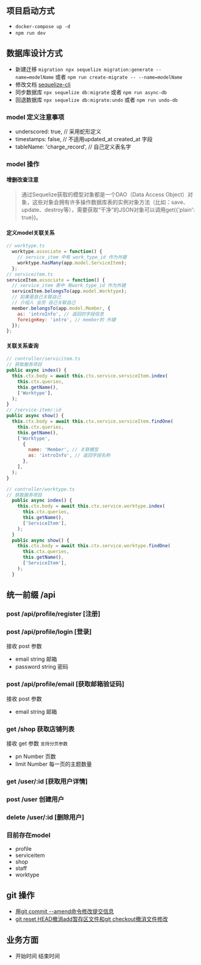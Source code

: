
## 项目启动方式

+ `docker-compose up -d`
+ `npm run dev`


## 数据库设计方式

+ 新建迁移 `migration npx sequelize migration:generate --name=modelName` 或者 `npm run create-migrate -- --name=modelName`
+ 修改文档 [sequelize-cli](http://docs.sequelizejs.com/class/lib/query-interface.js~QueryInterface.html)
+ 同步数据库  `npx sequelize db:migrate` 或者 `npm run async-db`
+ 回退数据库 `npx sequelize db:migrate:undo` 或者 `npm run undo-db`

### model 定义注意事项

+ underscored: true, // 采用蛇形定义
+ timestamps: false, // 不适用updated_at created_at 字段
+ tableName: 'charge_record', // 自己定义表名字


### model 操作

#### 增删改查注意

> 通过Sequelize获取的模型对象都是一个DAO（Data Access Object）对象，这些对象会拥有许多操作数据库表的实例对象方法（比如：save、update、destroy等），需要获取“干净”的JSON对象可以调用get({'plain': true})。


#### 定义model关联关系

```js
// worktype.ts
  worktype.associate = function() {
    // service_item 中有 work_type_id 作为外键
    worktype.hasMany(app.model.ServiceItem);
  };
// serviceitem.ts
serviceItem.associate = function() {
  // service_item 表中 有work_type_id 作为外键
  serviceItem.belongsTo(app.model.Worktype);
  // 如果是自己关联自己
  // 介绍人 会员 自己关联自己
  member.belongsTo(app.model.Member, {
    as: 'introInfo', // 返回的字段信息
    foreignKey: 'intro', // member的 外键
  });
};
```

#### 关联关系查询

``` js
// controller/servicitem.ts
// 获取服务项目
public async index() {
  this.ctx.body = await this.ctx.service.serviceItem.index(
    this.ctx.queries,
    this.getName(),
    ['Worktype'],
  );
}
// /service-item/:id
public async show() {
  this.ctx.body = await this.ctx.service.serviceItem.findOne(
    this.ctx.queries,
    this.getName(),
    ['Worktype', 
      {
        name: 'Member', // 关联模型
        as: 'introInfo', // 返回字段名称
      },
    ],
  );
}

// controller/worktype.ts
// 获取服务项目
  public async index() {
    this.ctx.body = await this.ctx.service.worktype.index(
      this.ctx.queries,
      this.getName(),
      ['ServiceItem'],
    );
  }
  public async show() {
    this.ctx.body = await this.ctx.service.worktype.findOne(
      this.ctx.queries,
      this.getName(),
      ['ServiceItem'],
    );
  }
```


## 统一前缀 /api

### post /api/profile/register [注册]
### post /api/profile/login [登录]

接收 post 参数

+ email string 邮箱
+ password string 密码

### post /api/profile/email [获取邮箱验证码]

接收 post 参数

+ email string 邮箱


### get /shop 获取店铺列表

接收 get 参数 `支持分页参数`

+ pn Number 页数
+ limit Number 每一页的主题数量

### get /user/:id [获取用户详情]

### post /user 创建用户

### delete /user/:id [删除用户]



### 目前存在model

+ profile
+ serviceitem
+ shop
+ staff
+ worktype

## git 操作

+ [用git commit --amend命令修改提交信息](https://itbilu.com/other/relate/NkwVgPTbl.html)
+ [git reset HEAD撤消add暂存区文件和git checkout撤消文件修改](https://itbilu.com/other/relate/Ek6phDaZg.html)

## 业务方面

+ 开始时间 结束时间 